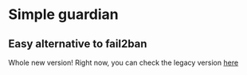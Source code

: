 # Simple guardian
## Easy alternative to fail2ban
Whole new version!
Right now, you can check the legacy version [here](https://github.com/esoadamo/simple-guardian-legacy/) 
